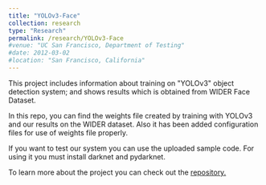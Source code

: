 ```yaml
---
title: "YOLOv3-Face"
collection: research
type: "Research"
permalink: /research/YOLOv3-Face
#venue: "UC San Francisco, Department of Testing"
#date: 2012-03-02
#location: "San Francisco, California"
---
```


This project includes information about training on "YOLOv3" object detection system; and shows results which is obtained from WIDER Face Dataset.

In this repo, you can find the weights file created by training with YOLOv3 and our results on the WIDER dataset. Also it has been added configuration files for use of weights file properly.

If you want to test our system you can use the uploaded sample code. For using it you must install darknet and pydarknet.

To learn more about the project you can check out the [repository.](https://github.com/msprITU/YOLOv3-Face)
